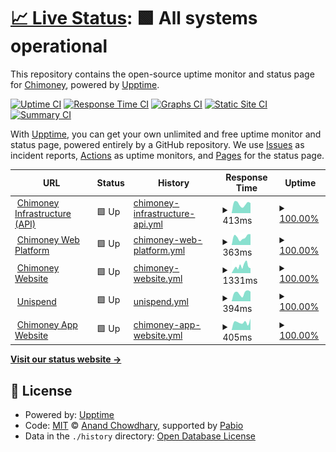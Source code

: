 # [📈 Live Status](https://chimoney.github.io/chimoney-status): <!--live status--> **🟩 All systems operational**

This repository contains the open-source uptime monitor and status page for [Chimoney](http://chimoney.io/), powered by [Upptime](https://github.com/upptime/upptime).

[![Uptime CI](https://github.com/chimoney/chimoney-status/workflows/Uptime%20CI/badge.svg)](https://github.com/chimoney/chimoney-status/actions?query=workflow%3A%22Uptime+CI%22)
[![Response Time CI](https://github.com/chimoney/chimoney-status/workflows/Response%20Time%20CI/badge.svg)](https://github.com/chimoney/chimoney-status/actions?query=workflow%3A%22Response+Time+CI%22)
[![Graphs CI](https://github.com/chimoney/chimoney-status/workflows/Graphs%20CI/badge.svg)](https://github.com/chimoney/chimoney-status/actions?query=workflow%3A%22Graphs+CI%22)
[![Static Site CI](https://github.com/chimoney/chimoney-status/workflows/Static%20Site%20CI/badge.svg)](https://github.com/chimoney/chimoney-status/actions?query=workflow%3A%22Static+Site+CI%22)
[![Summary CI](https://github.com/chimoney/chimoney-status/workflows/Summary%20CI/badge.svg)](https://github.com/chimoney/chimoney-status/actions?query=workflow%3A%22Summary+CI%22)

With [Upptime](https://upptime.js.org), you can get your own unlimited and free uptime monitor and status page, powered entirely by a GitHub repository. We use [Issues](https://github.com/chimoney/chimoney-status/issues) as incident reports, [Actions](https://github.com/chimoney/chimoney-status/actions) as uptime monitors, and [Pages](https://chimoney.github.io/chimoney-status) for the status page.

<!--start: status pages-->
<!-- This summary is generated by Upptime (https://github.com/upptime/upptime) -->
<!-- Do not edit this manually, your changes will be overwritten -->
<!-- prettier-ignore -->
| URL | Status | History | Response Time | Uptime |
| --- | ------ | ------- | ------------- | ------ |
| <img alt="" src="https://icons.duckduckgo.com/ip3/api.chimoney.io.ico" height="13"> [Chimoney Infrastructure (API)](https://api.chimoney.io) | 🟩 Up | [chimoney-infrastructure-api.yml](https://github.com/Chimoney/chimoney-status/commits/HEAD/history/chimoney-infrastructure-api.yml) | <details><summary><img alt="Response time graph" src="./graphs/chimoney-infrastructure-api/response-time-week.png" height="20"> 413ms</summary><br><a href="https://chimoney.github.io/chimoney-status/history/chimoney-infrastructure-api"><img alt="Response time 425" src="https://img.shields.io/endpoint?url=https%3A%2F%2Fraw.githubusercontent.com%2FChimoney%2Fchimoney-status%2FHEAD%2Fapi%2Fchimoney-infrastructure-api%2Fresponse-time.json"></a><br><a href="https://chimoney.github.io/chimoney-status/history/chimoney-infrastructure-api"><img alt="24-hour response time 375" src="https://img.shields.io/endpoint?url=https%3A%2F%2Fraw.githubusercontent.com%2FChimoney%2Fchimoney-status%2FHEAD%2Fapi%2Fchimoney-infrastructure-api%2Fresponse-time-day.json"></a><br><a href="https://chimoney.github.io/chimoney-status/history/chimoney-infrastructure-api"><img alt="7-day response time 413" src="https://img.shields.io/endpoint?url=https%3A%2F%2Fraw.githubusercontent.com%2FChimoney%2Fchimoney-status%2FHEAD%2Fapi%2Fchimoney-infrastructure-api%2Fresponse-time-week.json"></a><br><a href="https://chimoney.github.io/chimoney-status/history/chimoney-infrastructure-api"><img alt="30-day response time 486" src="https://img.shields.io/endpoint?url=https%3A%2F%2Fraw.githubusercontent.com%2FChimoney%2Fchimoney-status%2FHEAD%2Fapi%2Fchimoney-infrastructure-api%2Fresponse-time-month.json"></a><br><a href="https://chimoney.github.io/chimoney-status/history/chimoney-infrastructure-api"><img alt="1-year response time 425" src="https://img.shields.io/endpoint?url=https%3A%2F%2Fraw.githubusercontent.com%2FChimoney%2Fchimoney-status%2FHEAD%2Fapi%2Fchimoney-infrastructure-api%2Fresponse-time-year.json"></a></details> | <details><summary><a href="https://chimoney.github.io/chimoney-status/history/chimoney-infrastructure-api">100.00%</a></summary><a href="https://chimoney.github.io/chimoney-status/history/chimoney-infrastructure-api"><img alt="All-time uptime 100.00%" src="https://img.shields.io/endpoint?url=https%3A%2F%2Fraw.githubusercontent.com%2FChimoney%2Fchimoney-status%2FHEAD%2Fapi%2Fchimoney-infrastructure-api%2Fuptime.json"></a><br><a href="https://chimoney.github.io/chimoney-status/history/chimoney-infrastructure-api"><img alt="24-hour uptime 100.00%" src="https://img.shields.io/endpoint?url=https%3A%2F%2Fraw.githubusercontent.com%2FChimoney%2Fchimoney-status%2FHEAD%2Fapi%2Fchimoney-infrastructure-api%2Fuptime-day.json"></a><br><a href="https://chimoney.github.io/chimoney-status/history/chimoney-infrastructure-api"><img alt="7-day uptime 100.00%" src="https://img.shields.io/endpoint?url=https%3A%2F%2Fraw.githubusercontent.com%2FChimoney%2Fchimoney-status%2FHEAD%2Fapi%2Fchimoney-infrastructure-api%2Fuptime-week.json"></a><br><a href="https://chimoney.github.io/chimoney-status/history/chimoney-infrastructure-api"><img alt="30-day uptime 100.00%" src="https://img.shields.io/endpoint?url=https%3A%2F%2Fraw.githubusercontent.com%2FChimoney%2Fchimoney-status%2FHEAD%2Fapi%2Fchimoney-infrastructure-api%2Fuptime-month.json"></a><br><a href="https://chimoney.github.io/chimoney-status/history/chimoney-infrastructure-api"><img alt="1-year uptime 100.00%" src="https://img.shields.io/endpoint?url=https%3A%2F%2Fraw.githubusercontent.com%2FChimoney%2Fchimoney-status%2FHEAD%2Fapi%2Fchimoney-infrastructure-api%2Fuptime-year.json"></a></details>
| <img alt="" src="https://icons.duckduckgo.com/ip3/dash.chimoney.io.ico" height="13"> [Chimoney Web Platform](https://dash.chimoney.io) | 🟩 Up | [chimoney-web-platform.yml](https://github.com/Chimoney/chimoney-status/commits/HEAD/history/chimoney-web-platform.yml) | <details><summary><img alt="Response time graph" src="./graphs/chimoney-web-platform/response-time-week.png" height="20"> 363ms</summary><br><a href="https://chimoney.github.io/chimoney-status/history/chimoney-web-platform"><img alt="Response time 397" src="https://img.shields.io/endpoint?url=https%3A%2F%2Fraw.githubusercontent.com%2FChimoney%2Fchimoney-status%2FHEAD%2Fapi%2Fchimoney-web-platform%2Fresponse-time.json"></a><br><a href="https://chimoney.github.io/chimoney-status/history/chimoney-web-platform"><img alt="24-hour response time 383" src="https://img.shields.io/endpoint?url=https%3A%2F%2Fraw.githubusercontent.com%2FChimoney%2Fchimoney-status%2FHEAD%2Fapi%2Fchimoney-web-platform%2Fresponse-time-day.json"></a><br><a href="https://chimoney.github.io/chimoney-status/history/chimoney-web-platform"><img alt="7-day response time 363" src="https://img.shields.io/endpoint?url=https%3A%2F%2Fraw.githubusercontent.com%2FChimoney%2Fchimoney-status%2FHEAD%2Fapi%2Fchimoney-web-platform%2Fresponse-time-week.json"></a><br><a href="https://chimoney.github.io/chimoney-status/history/chimoney-web-platform"><img alt="30-day response time 379" src="https://img.shields.io/endpoint?url=https%3A%2F%2Fraw.githubusercontent.com%2FChimoney%2Fchimoney-status%2FHEAD%2Fapi%2Fchimoney-web-platform%2Fresponse-time-month.json"></a><br><a href="https://chimoney.github.io/chimoney-status/history/chimoney-web-platform"><img alt="1-year response time 443" src="https://img.shields.io/endpoint?url=https%3A%2F%2Fraw.githubusercontent.com%2FChimoney%2Fchimoney-status%2FHEAD%2Fapi%2Fchimoney-web-platform%2Fresponse-time-year.json"></a></details> | <details><summary><a href="https://chimoney.github.io/chimoney-status/history/chimoney-web-platform">100.00%</a></summary><a href="https://chimoney.github.io/chimoney-status/history/chimoney-web-platform"><img alt="All-time uptime 100.00%" src="https://img.shields.io/endpoint?url=https%3A%2F%2Fraw.githubusercontent.com%2FChimoney%2Fchimoney-status%2FHEAD%2Fapi%2Fchimoney-web-platform%2Fuptime.json"></a><br><a href="https://chimoney.github.io/chimoney-status/history/chimoney-web-platform"><img alt="24-hour uptime 100.00%" src="https://img.shields.io/endpoint?url=https%3A%2F%2Fraw.githubusercontent.com%2FChimoney%2Fchimoney-status%2FHEAD%2Fapi%2Fchimoney-web-platform%2Fuptime-day.json"></a><br><a href="https://chimoney.github.io/chimoney-status/history/chimoney-web-platform"><img alt="7-day uptime 100.00%" src="https://img.shields.io/endpoint?url=https%3A%2F%2Fraw.githubusercontent.com%2FChimoney%2Fchimoney-status%2FHEAD%2Fapi%2Fchimoney-web-platform%2Fuptime-week.json"></a><br><a href="https://chimoney.github.io/chimoney-status/history/chimoney-web-platform"><img alt="30-day uptime 100.00%" src="https://img.shields.io/endpoint?url=https%3A%2F%2Fraw.githubusercontent.com%2FChimoney%2Fchimoney-status%2FHEAD%2Fapi%2Fchimoney-web-platform%2Fuptime-month.json"></a><br><a href="https://chimoney.github.io/chimoney-status/history/chimoney-web-platform"><img alt="1-year uptime 100.00%" src="https://img.shields.io/endpoint?url=https%3A%2F%2Fraw.githubusercontent.com%2FChimoney%2Fchimoney-status%2FHEAD%2Fapi%2Fchimoney-web-platform%2Fuptime-year.json"></a></details>
| <img alt="" src="https://icons.duckduckgo.com/ip3/chimoney.io.ico" height="13"> [Chimoney Website](https://chimoney.io) | 🟩 Up | [chimoney-website.yml](https://github.com/Chimoney/chimoney-status/commits/HEAD/history/chimoney-website.yml) | <details><summary><img alt="Response time graph" src="./graphs/chimoney-website/response-time-week.png" height="20"> 1331ms</summary><br><a href="https://chimoney.github.io/chimoney-status/history/chimoney-website"><img alt="Response time 1442" src="https://img.shields.io/endpoint?url=https%3A%2F%2Fraw.githubusercontent.com%2FChimoney%2Fchimoney-status%2FHEAD%2Fapi%2Fchimoney-website%2Fresponse-time.json"></a><br><a href="https://chimoney.github.io/chimoney-status/history/chimoney-website"><img alt="24-hour response time 910" src="https://img.shields.io/endpoint?url=https%3A%2F%2Fraw.githubusercontent.com%2FChimoney%2Fchimoney-status%2FHEAD%2Fapi%2Fchimoney-website%2Fresponse-time-day.json"></a><br><a href="https://chimoney.github.io/chimoney-status/history/chimoney-website"><img alt="7-day response time 1331" src="https://img.shields.io/endpoint?url=https%3A%2F%2Fraw.githubusercontent.com%2FChimoney%2Fchimoney-status%2FHEAD%2Fapi%2Fchimoney-website%2Fresponse-time-week.json"></a><br><a href="https://chimoney.github.io/chimoney-status/history/chimoney-website"><img alt="30-day response time 1233" src="https://img.shields.io/endpoint?url=https%3A%2F%2Fraw.githubusercontent.com%2FChimoney%2Fchimoney-status%2FHEAD%2Fapi%2Fchimoney-website%2Fresponse-time-month.json"></a><br><a href="https://chimoney.github.io/chimoney-status/history/chimoney-website"><img alt="1-year response time 1196" src="https://img.shields.io/endpoint?url=https%3A%2F%2Fraw.githubusercontent.com%2FChimoney%2Fchimoney-status%2FHEAD%2Fapi%2Fchimoney-website%2Fresponse-time-year.json"></a></details> | <details><summary><a href="https://chimoney.github.io/chimoney-status/history/chimoney-website">100.00%</a></summary><a href="https://chimoney.github.io/chimoney-status/history/chimoney-website"><img alt="All-time uptime 99.90%" src="https://img.shields.io/endpoint?url=https%3A%2F%2Fraw.githubusercontent.com%2FChimoney%2Fchimoney-status%2FHEAD%2Fapi%2Fchimoney-website%2Fuptime.json"></a><br><a href="https://chimoney.github.io/chimoney-status/history/chimoney-website"><img alt="24-hour uptime 100.00%" src="https://img.shields.io/endpoint?url=https%3A%2F%2Fraw.githubusercontent.com%2FChimoney%2Fchimoney-status%2FHEAD%2Fapi%2Fchimoney-website%2Fuptime-day.json"></a><br><a href="https://chimoney.github.io/chimoney-status/history/chimoney-website"><img alt="7-day uptime 100.00%" src="https://img.shields.io/endpoint?url=https%3A%2F%2Fraw.githubusercontent.com%2FChimoney%2Fchimoney-status%2FHEAD%2Fapi%2Fchimoney-website%2Fuptime-week.json"></a><br><a href="https://chimoney.github.io/chimoney-status/history/chimoney-website"><img alt="30-day uptime 100.00%" src="https://img.shields.io/endpoint?url=https%3A%2F%2Fraw.githubusercontent.com%2FChimoney%2Fchimoney-status%2FHEAD%2Fapi%2Fchimoney-website%2Fuptime-month.json"></a><br><a href="https://chimoney.github.io/chimoney-status/history/chimoney-website"><img alt="1-year uptime 99.99%" src="https://img.shields.io/endpoint?url=https%3A%2F%2Fraw.githubusercontent.com%2FChimoney%2Fchimoney-status%2FHEAD%2Fapi%2Fchimoney-website%2Fuptime-year.json"></a></details>
| <img alt="" src="https://icons.duckduckgo.com/ip3/unispend.com.ico" height="13"> [Unispend](https://unispend.com) | 🟩 Up | [unispend.yml](https://github.com/Chimoney/chimoney-status/commits/HEAD/history/unispend.yml) | <details><summary><img alt="Response time graph" src="./graphs/unispend/response-time-week.png" height="20"> 394ms</summary><br><a href="https://chimoney.github.io/chimoney-status/history/unispend"><img alt="Response time 285" src="https://img.shields.io/endpoint?url=https%3A%2F%2Fraw.githubusercontent.com%2FChimoney%2Fchimoney-status%2FHEAD%2Fapi%2Funispend%2Fresponse-time.json"></a><br><a href="https://chimoney.github.io/chimoney-status/history/unispend"><img alt="24-hour response time 416" src="https://img.shields.io/endpoint?url=https%3A%2F%2Fraw.githubusercontent.com%2FChimoney%2Fchimoney-status%2FHEAD%2Fapi%2Funispend%2Fresponse-time-day.json"></a><br><a href="https://chimoney.github.io/chimoney-status/history/unispend"><img alt="7-day response time 394" src="https://img.shields.io/endpoint?url=https%3A%2F%2Fraw.githubusercontent.com%2FChimoney%2Fchimoney-status%2FHEAD%2Fapi%2Funispend%2Fresponse-time-week.json"></a><br><a href="https://chimoney.github.io/chimoney-status/history/unispend"><img alt="30-day response time 376" src="https://img.shields.io/endpoint?url=https%3A%2F%2Fraw.githubusercontent.com%2FChimoney%2Fchimoney-status%2FHEAD%2Fapi%2Funispend%2Fresponse-time-month.json"></a><br><a href="https://chimoney.github.io/chimoney-status/history/unispend"><img alt="1-year response time 280" src="https://img.shields.io/endpoint?url=https%3A%2F%2Fraw.githubusercontent.com%2FChimoney%2Fchimoney-status%2FHEAD%2Fapi%2Funispend%2Fresponse-time-year.json"></a></details> | <details><summary><a href="https://chimoney.github.io/chimoney-status/history/unispend">100.00%</a></summary><a href="https://chimoney.github.io/chimoney-status/history/unispend"><img alt="All-time uptime 99.92%" src="https://img.shields.io/endpoint?url=https%3A%2F%2Fraw.githubusercontent.com%2FChimoney%2Fchimoney-status%2FHEAD%2Fapi%2Funispend%2Fuptime.json"></a><br><a href="https://chimoney.github.io/chimoney-status/history/unispend"><img alt="24-hour uptime 100.00%" src="https://img.shields.io/endpoint?url=https%3A%2F%2Fraw.githubusercontent.com%2FChimoney%2Fchimoney-status%2FHEAD%2Fapi%2Funispend%2Fuptime-day.json"></a><br><a href="https://chimoney.github.io/chimoney-status/history/unispend"><img alt="7-day uptime 100.00%" src="https://img.shields.io/endpoint?url=https%3A%2F%2Fraw.githubusercontent.com%2FChimoney%2Fchimoney-status%2FHEAD%2Fapi%2Funispend%2Fuptime-week.json"></a><br><a href="https://chimoney.github.io/chimoney-status/history/unispend"><img alt="30-day uptime 100.00%" src="https://img.shields.io/endpoint?url=https%3A%2F%2Fraw.githubusercontent.com%2FChimoney%2Fchimoney-status%2FHEAD%2Fapi%2Funispend%2Fuptime-month.json"></a><br><a href="https://chimoney.github.io/chimoney-status/history/unispend"><img alt="1-year uptime 99.89%" src="https://img.shields.io/endpoint?url=https%3A%2F%2Fraw.githubusercontent.com%2FChimoney%2Fchimoney-status%2FHEAD%2Fapi%2Funispend%2Fuptime-year.json"></a></details>
| <img alt="" src="https://icons.duckduckgo.com/ip3/chimoney.app.ico" height="13"> [Chimoney App Website](https://chimoney.app) | 🟩 Up | [chimoney-app-website.yml](https://github.com/Chimoney/chimoney-status/commits/HEAD/history/chimoney-app-website.yml) | <details><summary><img alt="Response time graph" src="./graphs/chimoney-app-website/response-time-week.png" height="20"> 405ms</summary><br><a href="https://chimoney.github.io/chimoney-status/history/chimoney-app-website"><img alt="Response time 394" src="https://img.shields.io/endpoint?url=https%3A%2F%2Fraw.githubusercontent.com%2FChimoney%2Fchimoney-status%2FHEAD%2Fapi%2Fchimoney-app-website%2Fresponse-time.json"></a><br><a href="https://chimoney.github.io/chimoney-status/history/chimoney-app-website"><img alt="24-hour response time 322" src="https://img.shields.io/endpoint?url=https%3A%2F%2Fraw.githubusercontent.com%2FChimoney%2Fchimoney-status%2FHEAD%2Fapi%2Fchimoney-app-website%2Fresponse-time-day.json"></a><br><a href="https://chimoney.github.io/chimoney-status/history/chimoney-app-website"><img alt="7-day response time 405" src="https://img.shields.io/endpoint?url=https%3A%2F%2Fraw.githubusercontent.com%2FChimoney%2Fchimoney-status%2FHEAD%2Fapi%2Fchimoney-app-website%2Fresponse-time-week.json"></a><br><a href="https://chimoney.github.io/chimoney-status/history/chimoney-app-website"><img alt="30-day response time 430" src="https://img.shields.io/endpoint?url=https%3A%2F%2Fraw.githubusercontent.com%2FChimoney%2Fchimoney-status%2FHEAD%2Fapi%2Fchimoney-app-website%2Fresponse-time-month.json"></a><br><a href="https://chimoney.github.io/chimoney-status/history/chimoney-app-website"><img alt="1-year response time 394" src="https://img.shields.io/endpoint?url=https%3A%2F%2Fraw.githubusercontent.com%2FChimoney%2Fchimoney-status%2FHEAD%2Fapi%2Fchimoney-app-website%2Fresponse-time-year.json"></a></details> | <details><summary><a href="https://chimoney.github.io/chimoney-status/history/chimoney-app-website">100.00%</a></summary><a href="https://chimoney.github.io/chimoney-status/history/chimoney-app-website"><img alt="All-time uptime 100.00%" src="https://img.shields.io/endpoint?url=https%3A%2F%2Fraw.githubusercontent.com%2FChimoney%2Fchimoney-status%2FHEAD%2Fapi%2Fchimoney-app-website%2Fuptime.json"></a><br><a href="https://chimoney.github.io/chimoney-status/history/chimoney-app-website"><img alt="24-hour uptime 100.00%" src="https://img.shields.io/endpoint?url=https%3A%2F%2Fraw.githubusercontent.com%2FChimoney%2Fchimoney-status%2FHEAD%2Fapi%2Fchimoney-app-website%2Fuptime-day.json"></a><br><a href="https://chimoney.github.io/chimoney-status/history/chimoney-app-website"><img alt="7-day uptime 100.00%" src="https://img.shields.io/endpoint?url=https%3A%2F%2Fraw.githubusercontent.com%2FChimoney%2Fchimoney-status%2FHEAD%2Fapi%2Fchimoney-app-website%2Fuptime-week.json"></a><br><a href="https://chimoney.github.io/chimoney-status/history/chimoney-app-website"><img alt="30-day uptime 100.00%" src="https://img.shields.io/endpoint?url=https%3A%2F%2Fraw.githubusercontent.com%2FChimoney%2Fchimoney-status%2FHEAD%2Fapi%2Fchimoney-app-website%2Fuptime-month.json"></a><br><a href="https://chimoney.github.io/chimoney-status/history/chimoney-app-website"><img alt="1-year uptime 100.00%" src="https://img.shields.io/endpoint?url=https%3A%2F%2Fraw.githubusercontent.com%2FChimoney%2Fchimoney-status%2FHEAD%2Fapi%2Fchimoney-app-website%2Fuptime-year.json"></a></details>

<!--end: status pages-->

[**Visit our status website →**](https://chimoney.github.io/chimoney-status)

## 📄 License

- Powered by: [Upptime](https://github.com/upptime/upptime)
- Code: [MIT](./LICENSE) © [Anand Chowdhary](https://anandchowdhary.com), supported by [Pabio](https://pabio.com)
- Data in the `./history` directory: [Open Database License](https://opendatacommons.org/licenses/odbl/1-0/)
